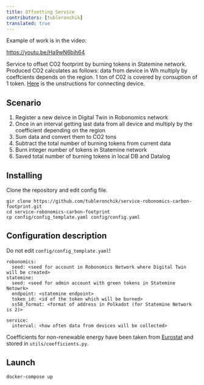 ```yaml
---
title: Offsetting Service  
contributors: [tubleronchik]
translated: true
---
```


Example of work is in the video:

https://youtu.be/Ha9wN6bjh64

Service to offset CO2 footprint by burning tokens in Statemine network. 
Produced CO2 calculates as follows: data from device in Wh multiply by  coeffcients depends on the region. 1 ton of C02 is covered by consuption of 1 token. [Here](/docs/carbon-footprint-sensor) is the unstructions for connecting device.

## Scenario

1. Register a new deivce in Digital Twin in Robonomics network 
2. Once in an interval getting last data from all device and multiply by the coefficient depending on the region
3. Sum data and convert them to CO2 tons
4. Subtract the total number of burning tokens from current data 
5. Burn integer number of tokens in Statemine network 
6. Saved total number of burning tokens in local DB and Datalog 


## Installing

Clone the repository and edit config file.

```
gir clone https://github.com/tubleronchik/service-robonomics-carbon-footprint.git
cd service-robonomics-carbon-footprint
cp config/config_template.yaml config/config.yaml 
```

## Configuration description

Do not edit `config/config_template.yaml`!

```
robonomics:
  seed: <seed for account in Robonomics Network where Digital Twin will be created>
statemine:
  seed: <seed for admin account with green tokens in Statemine Netowrk>
  endpoint: <statemine endpoint>
  token_id: <id of the token which will be burned>
  ss58_format: <format of address in Polkadot (for Statemine Network is 2)>

service:
  interval: <how often data from devices will be collected>
```
Coefficients for non-renewable energy have been taken from [Eurostat](https://ec.europa.eu/eurostat/statistics-explained/index.php?title=File:Renewable_energy_2020_infographic_18-01-2022.jpg) and stored in `utils/coefficients.py`. 

## Launch

```
docker-compose up
```